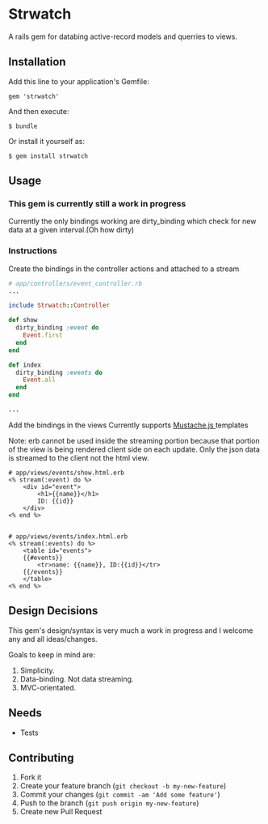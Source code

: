 # Strwatch

A rails gem for databing active-record models and querries to views.

## Installation

Add this line to your application's Gemfile:

    gem 'strwatch'

And then execute:

    $ bundle

Or install it yourself as:

    $ gem install strwatch

## Usage

### This gem is currently still a work in progress
Currently the only bindings working are dirty_binding which check for new data at a given interval.(Oh how dirty)

### Instructions

Create the bindings in the controller actions and attached to a stream
```ruby
# app/controllers/event_controller.rb
...

include Strwatch::Controller

def show
  dirty_binding :event do
    Event.first
  end
end

def index
  dirty_binding :events do
    Event.all
  end
end

...
```
Add the bindings in the views
Currently supports [ Mustache.js ]( https://mustache.github.com ) templates

Note: erb cannot be used inside the streaming portion because that portion of the view is being rendered client side on each update.  Only the json data is streamed to the client not the html view.


```erb
# app/views/events/show.html.erb
<% stream(:event) do %>
    <div id="event">
        <h1>{{name}}</h1>
        ID: {{id}}
    </div>
<% end %>


# app/views/events/index.html.erb
<% stream(:events) do %>
    <table id="events">
    {{#events}} 
        <tr>name: {{name}}, ID:{{id}}</tr>
    {{/events}}
    </table>
<% end %>

```

## Design Decisions

This gem's design/syntax is very much a work in progress and I welcome any and all ideas/changes.

Goals to keep in mind are:
1. Simplicity.
2. Data-binding.  Not data streaming.
3. MVC-orientated. 

## Needs
  - Tests

## Contributing

1. Fork it
2. Create your feature branch (`git checkout -b my-new-feature`)
3. Commit your changes (`git commit -am 'Add some feature'`)
4. Push to the branch (`git push origin my-new-feature`)
5. Create new Pull Request
